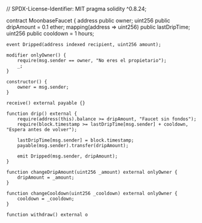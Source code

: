  // SPDX-License-Identifier: MIT
pragma solidity ^0.8.24;

contract MoonbaseFaucet {
    address public owner;
    uint256 public dripAmount = 0.1 ether;
    mapping(address => uint256) public lastDripTime;
    uint256 public cooldown = 1 hours;

    event Dripped(address indexed recipient, uint256 amount);

    modifier onlyOwner() {
        require(msg.sender == owner, "No eres el propietario");
        _;
    }

    constructor() {
        owner = msg.sender;
    }

    receive() external payable {}

    function drip() external {
        require(address(this).balance >= dripAmount, "Faucet sin fondos");
        require(block.timestamp >= lastDripTime[msg.sender] + cooldown, "Espera antes de volver");

        lastDripTime[msg.sender] = block.timestamp;
        payable(msg.sender).transfer(dripAmount);

        emit Dripped(msg.sender, dripAmount);
    }

    function changeDripAmount(uint256 _amount) external onlyOwner {
        dripAmount = _amount;
    }

    function changeCooldown(uint256 _cooldown) external onlyOwner {
        cooldown = _cooldown;
    }

    function withdraw() external o
